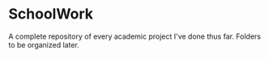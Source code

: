 # SchoolWork
A complete repository of every academic project I've done thus far. Folders to be organized later.
